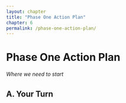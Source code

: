 ```yaml
--- 
layout: chapter
title: "Phase One Action Plan"
chapter: 6
permalink: /phase-one-action-plan/
---
```


# Phase One Action Plan
###### Where we need to start

## A. Your Turn

